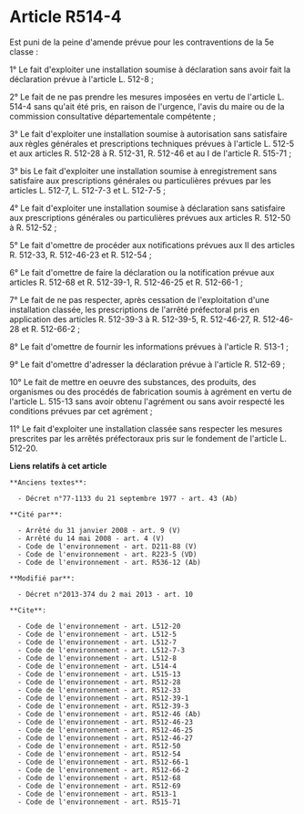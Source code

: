 # Article R514-4

Est puni de la peine d'amende prévue pour les contraventions de la 5e classe : 

1° Le fait d'exploiter une installation soumise à déclaration sans avoir fait la déclaration prévue à l'article L. 512-8 ; 

2° Le fait de ne pas prendre les mesures imposées en vertu de l'article L. 514-4 sans qu'ait été pris, en raison de
l'urgence, l'avis du maire ou de la commission consultative départementale compétente ; 

3° Le fait d'exploiter une installation soumise à autorisation sans satisfaire aux règles générales et prescriptions
techniques prévues à l'article L. 512-5 et aux articles R. 512-28 à R. 512-31, R. 512-46 et au I de l'article R. 515-71 ; 

3° bis Le fait d'exploiter une installation soumise à enregistrement sans satisfaire aux prescriptions générales ou
particulières prévues par les articles L. 512-7, L. 512-7-3 et L. 512-7-5 ; 

4° Le fait d'exploiter une installation soumise à déclaration sans satisfaire aux prescriptions générales ou particulières
prévues aux articles R. 512-50 à R. 512-52 ; 

5° Le fait d'omettre de procéder aux notifications prévues aux II des articles R. 512-33, R. 512-46-23 et R. 512-54 ; 

6° Le fait d'omettre de faire la déclaration ou la notification prévue aux articles R. 512-68 et R. 512-39-1, R. 512-46-25 et
R. 512-66-1 ; 

7° Le fait de ne pas respecter, après cessation de l'exploitation d'une installation classée, les prescriptions de l'arrêté
préfectoral pris en application des articles R. 512-39-3 à R. 512-39-5, R. 512-46-27, R. 512-46-28 et R. 512-66-2 ; 

8° Le fait d'omettre de fournir les informations prévues à l'article R. 513-1 ; 

9° Le fait d'omettre d'adresser la déclaration prévue à l'article R. 512-69 ; 

10° Le fait de mettre en oeuvre des substances, des produits, des organismes ou des procédés de fabrication soumis à agrément
en vertu de l'article L. 515-13 sans avoir obtenu l'agrément ou sans avoir respecté les conditions prévues par cet
agrément ; 

11° Le fait d'exploiter une installation classée sans respecter les mesures prescrites par les arrêtés préfectoraux pris sur
le fondement de l'article L. 512-20.

**Liens relatifs à cet article**

	**Anciens textes**:

	  - Décret n°77-1133 du 21 septembre 1977 - art. 43 (Ab)

	**Cité par**:

	  - Arrêté du 31 janvier 2008 - art. 9 (V)
	  - Arrêté du 14 mai 2008 - art. 4 (V)
	  - Code de l'environnement - art. D211-88 (V)
	  - Code de l'environnement - art. R223-5 (VD)
	  - Code de l'environnement - art. R536-12 (Ab)

	**Modifié par**:

	  - Décret n°2013-374 du 2 mai 2013 - art. 10

	**Cite**:

	  - Code de l'environnement - art. L512-20
	  - Code de l'environnement - art. L512-5
	  - Code de l'environnement - art. L512-7
	  - Code de l'environnement - art. L512-7-3
	  - Code de l'environnement - art. L512-8
	  - Code de l'environnement - art. L514-4
	  - Code de l'environnement - art. L515-13
	  - Code de l'environnement - art. R512-28
	  - Code de l'environnement - art. R512-33
	  - Code de l'environnement - art. R512-39-1
	  - Code de l'environnement - art. R512-39-3
	  - Code de l'environnement - art. R512-46 (Ab)
	  - Code de l'environnement - art. R512-46-23
	  - Code de l'environnement - art. R512-46-25
	  - Code de l'environnement - art. R512-46-27
	  - Code de l'environnement - art. R512-50
	  - Code de l'environnement - art. R512-54
	  - Code de l'environnement - art. R512-66-1
	  - Code de l'environnement - art. R512-66-2
	  - Code de l'environnement - art. R512-68
	  - Code de l'environnement - art. R512-69
	  - Code de l'environnement - art. R513-1
	  - Code de l'environnement - art. R515-71
